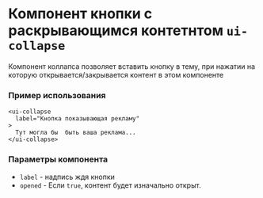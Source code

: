 # Компонент кнопки с раскрывающимся контетнтом `ui-collapse`

Компонент коллапса позволяет вставить кнопку в тему, при нажатии на которую открывается/закрывается контент в этом компоненте

### Пример использования
```
<ui-collapse
  label="Кнопка показывающая рекламу"
>
  Тут могла бы  быть ваша реклама...
</ui-collapse>
```

### Параметры компонента
 - `label` -  надпись ждя кнопки
 - `opened` - Если `true`, контент будет изначально открыт.
